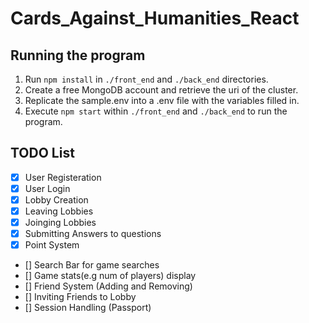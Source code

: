 # Cards_Against_Humanities_React

## Running the program
1. Run `npm install` in `./front_end` and `./back_end` directories.
2. Create a free MongoDB account and retrieve the uri of the cluster.
3. Replicate the sample.env into a .env file with the variables filled in.
4. Execute `npm start` within `./front_end` and `./back_end` to run the program.


## TODO List
- [x] User Registeration 
- [x] User Login
- [x] Lobby Creation
- [x] Leaving Lobbies
- [x] Joinging Lobbies
- [x] Submitting Answers to questions
- [x] Point System
- [] Search Bar for game searches
- [] Game stats(e.g num of players) display
- [] Friend System (Adding and Removing)
- [] Inviting Friends to Lobby
- [] Session Handling (Passport)